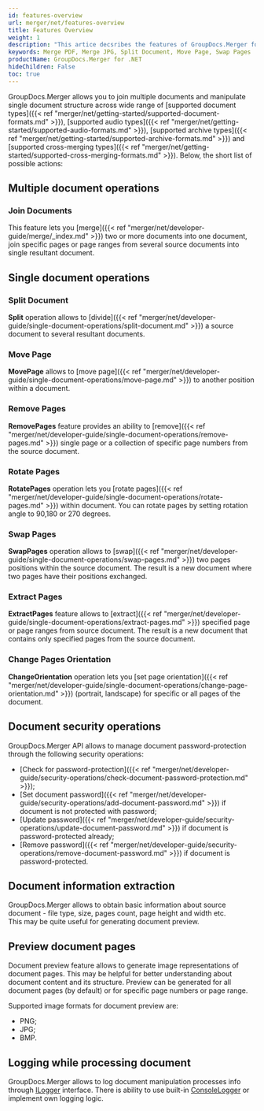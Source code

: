 ```yaml
---
id: features-overview
url: merger/net/features-overview
title: Features Overview
weight: 1
description: "This artice decsribes the features of GroupDocs.Merger for .NET library. It allows you to Merge PDF, Merge JPG, Split Document, Move Page, Swap Pages of the documents."
keywords: Merge PDF, Merge JPG, Split Document, Move Page, Swap Pages
productName: GroupDocs.Merger for .NET
hideChildren: False
toc: true
---
```

GroupDocs.Merger allows you to join multiple documents and manipulate single document structure across wide range of [supported document types]({{< ref "merger/net/getting-started/supported-document-formats.md" >}}), [supported audio types]({{< ref "merger/net/getting-started/supported-audio-formats.md" >}}), [supported archive types]({{< ref "merger/net/getting-started/supported-archive-formats.md" >}}) and [supported cross-merging types]({{< ref "merger/net/getting-started/supported-cross-merging-formats.md" >}}). Below, the short list of possible actions:

## Multiple document operations 

### Join Documents

This feature lets you [merge]({{< ref "merger/net/developer-guide/merge/_index.md" >}}) two or more documents into one document, join specific pages or page ranges from several source documents into single resultant document.

## Single document operations

### Split Document

**Split** operation allows to [divide]({{< ref "merger/net/developer-guide/single-document-operations/split-document.md" >}}) a source document to several resultant documents.

### Move Page

**MovePage** allows to [move page]({{< ref "merger/net/developer-guide/single-document-operations/move-page.md" >}}) to another position within a document.

### Remove Pages

**RemovePages** feature provides an ability to [remove]({{< ref "merger/net/developer-guide/single-document-operations/remove-pages.md" >}}) single page or a collection of specific page numbers from the source document.

### Rotate Pages

**RotatePages** operation lets you [rotate pages]({{< ref "merger/net/developer-guide/single-document-operations/rotate-pages.md" >}}) within document. You can rotate pages by setting rotation angle to 90,180 or 270 degrees.

### Swap Pages

**SwapPages** operation allows to [swap]({{< ref "merger/net/developer-guide/single-document-operations/swap-pages.md" >}}) two pages positions within the source document. The result is a new document where two pages have their positions exchanged.

### Extract Pages

**ExtractPages** feature allows to [extract]({{< ref "merger/net/developer-guide/single-document-operations/extract-pages.md" >}}) specified page or page ranges from source document. The result is a new document that contains only specified pages from the source document.

### Change Pages Orientation

**ChangeOrientation** operation lets you [set page orientation]({{< ref "merger/net/developer-guide/single-document-operations/change-page-orientation.md" >}}) (portrait, landscape) for specific or all pages of the document.

## Document security operations

GroupDocs.Merger API allows to manage document password-protection through the following security operations:

* [Check for password-protection]({{< ref "merger/net/developer-guide/security-operations/check-document-password-protection.md" >}});
* [Set document password]({{< ref "merger/net/developer-guide/security-operations/add-document-password.md" >}}) if document is not protected with password;
* [Update password]({{< ref "merger/net/developer-guide/security-operations/update-document-password.md" >}}) if document is password-protected already;
* [Remove password]({{< ref "merger/net/developer-guide/security-operations/remove-document-password.md" >}}) if document is password-protected.

## Document information extraction

GroupDocs.Merger allows to obtain basic information about source document - file type, size, pages count, page height and width etc.  
This may be quite useful for generating document preview.

## Preview document pages

Document preview feature allows to generate image representations of document pages. This may be helpful for better understanding about document content and its structure. Preview can be generated for all document pages (by default) or for specific page numbers or page range.

Supported image formats for document preview are:

* PNG;
* JPG;
* BMP.

## Logging while processing document

GroupDocs.Merger allows to log document manipulation processes info through [ILogger](https://reference.groupdocs.com/merger/net/groupdocs.merger.logging/ilogger) interface. There is ability to use built-in [ConsoleLogger](https://reference.groupdocs.com/merger/net/groupdocs.merger.logging/consolelogger) or implement own logging logic.
